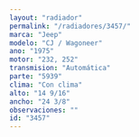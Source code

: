 ```yaml
---
layout: "radiador"
permalink: "/radiadores/3457/"
marca: "Jeep"
modelo: "CJ / Wagoneer"
ano: "1975"
motor: "232, 252"
transmision: "Automática"
parte: "5939"
clima: "Con clima"
alto: "14 9/16"
ancho: "24 3/8"
observaciones: ""
id: "3457"
---
```


